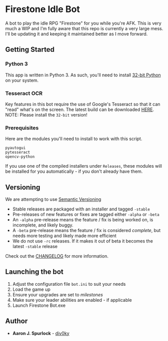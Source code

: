 # Firestone Idle Bot

A bot to play the idle RPG "Firestone" for you while you're AFK. This is very much a WIP and I'm fully aware that this repo is currently a very large mess. I'll be updating it and keeping it maintained better as I move forward.

## Getting Started

### Python 3
This app is written in Python 3. As such, you'll need to install [32-bit Python](https://www.python.org/ftp/python/3.8.1/python-3.8.1.exe) on your system.

### Tesseract OCR
Key features in this bot require the use of Google's Tesseract so that it can "read" what's on the screen. The latest build can be downloaded [HERE](https://github.com/UB-Mannheim/tesseract/wiki). NOTE: Please install the `32-bit` version!

### Prerequisites

Here are the modules you'll need to install to work with this script.

```
pyautogui
pytesseract
opencv-python
```
If you use one of the compiled installers under `Releases`, these modules will be installed for you automatically - if you don't already have them.

## Versioning
We are attempting to use [Semantic Versioning](https://semver.org/)

- Stable releases are packaged with an installer and tagged `-stable`
- Pre-releases of new features or fixes are tagged either `-alpha` or `-beta`
- An `-alpha` pre-release means the feature / fix is being worked on, is incomplete, and likely buggy.
- A `-beta` pre-release means the feature / fix is considered *complete*, but needs more testing and likely made more efficient
- We do not use `-rc` releases. If it makes it out of beta it becomes the latest `-stable` release

Check out the [CHANGELOG](https://github.com/div0ky/fsb_idle/blob/master/CHANGELOG.md) for more information.

## Launching the bot
1) Adjust the configuration file `bot.ini` to suit your needs
2) Load the game up
3) Ensure your upgrades are set to *milestones*
4) Make sure your leader abilities are enabled - if applicable
5) Launch Firestone Bot.exe

## Author

- **Aaron J. Spurlock** - [div0ky](https://github.com/div0ky)